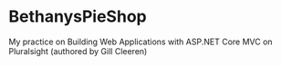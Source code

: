 # BethanysPieShop
My practice on Building Web Applications with ASP.NET Core MVC on Pluralsight (authored by Gill Cleeren)
